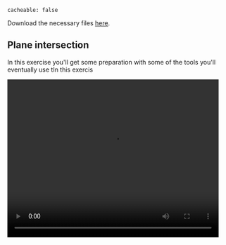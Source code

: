 ```
cacheable: false
```

Download the necessary files [here](/~tmullen/secure/f17cg/cs315-lab9.zip).

## Plane intersection

In this exercise you'll get some preparation with some of the tools you'll
eventually use tIn this exercis

<video width="480" height="360" controls>
  <source src="/~tmullen/images/cg/planeIntersection.ogv" type="video/ogg;" codecs="theora, vorbis">
Your browser does not support the video tag.
</video>
